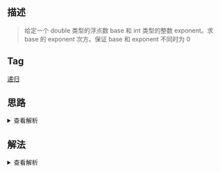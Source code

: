 ## 描述

> 给定一个 double 类型的浮点数 base 和 int 类型的整数 exponent。求 base 的 exponent 次方。保证 base 和 exponent 不同时为 0

## Tag

[递归](/_posts/sort#递归)

## 思路

<details>
<summary>查看解析</summary>
是一个不用原生api实现指数计算的题目。用递归来解非常简单，但是这样就完了吗

首先是要考虑指数为负数的情况

然后是效率的问题，简单的用递归模拟指数计算，时间复杂度为 O(n)，那么有没有可能让时间复杂度更高呢？

那就是二分法，当指数值非常大的时候，比如 2^100，我们就没有必要循环 100 遍，可以直接 2^50\*2^50，一下子省去了一般的计算量，甚至 2^50 还可以继续省

还有一种思路是`快速幂`，不过比较复杂，等之后再来补充

</details>

## 解法

<details>
<summary>查看解析</summary>

> 递归法

```js
function Power(base, exponent) {
	if (exponent === 0) return 1
	if (exponent === 1) return base
	if (exponent > 0) {
		return Power(base, exponent - 1) * base
	} else {
		return 1 / Power(base, -exponent)
	}
}
```

> 递归+二分

```js
function Power(base, exponent) {
	if (exponent === 0) return 1
	if (exponent === 1) return base
	if (exponent > 0) {
		if (exponent & 1) {
			let half = Power(base, (exponent - 1) / 2)
			return base * half * half
		} else {
			let half = Power(base, exponent / 2)
			return half * half
		}
	} else {
		return 1 / Power(base, -exponent)
	}
}
```

</details>
